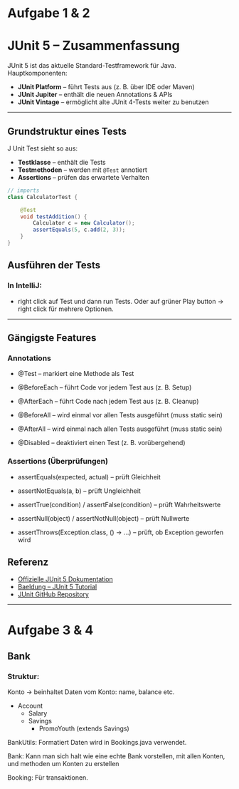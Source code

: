 # Aufgabe 1 & 2
# JUnit 5 – Zusammenfassung

JUnit 5 ist das aktuelle Standard-Testframework für Java.
Hauptkomponenten:

* **JUnit Platform** – führt Tests aus (z. B. über IDE oder Maven)
* **JUnit Jupiter** – enthält die neuen Annotations & APIs
* **JUnit Vintage** – ermöglicht alte JUnit 4-Tests weiter zu benutzen

---

## Grundstruktur eines Tests

J Unit Test sieht so aus:
- **Testklasse** – enthält die Tests
- **Testmethoden** – werden mit `@Test` annotiert
- **Assertions** – prüfen das erwartete Verhalten

```java
// imports
class CalculatorTest {

    @Test
    void testAddition() {
        Calculator c = new Calculator();
        assertEquals(5, c.add(2, 3));
    }
}
```

## Ausführen der Tests

### In IntelliJ:
- right click auf Test und dann run Tests. Oder auf grüner Play button -> right click für mehrere Optionen.
---

## Gängigste Features
### Annotations

- @Test – markiert eine Methode als Test

- @BeforeEach – führt Code vor jedem Test aus (z. B. Setup)

- @AfterEach – führt Code nach jedem Test aus (z. B. Cleanup)

- @BeforeAll – wird einmal vor allen Tests ausgeführt (muss static sein)

- @AfterAll – wird einmal nach allen Tests ausgeführt (muss static sein)

- @Disabled – deaktiviert einen Test (z. B. vorübergehend)

### Assertions (Überprüfungen)
- assertEquals(expected, actual) – prüft Gleichheit

- assertNotEquals(a, b) – prüft Ungleichheit

- assertTrue(condition) / assertFalse(condition) – prüft Wahrheitswerte

- assertNull(object) / assertNotNull(object) – prüft Nullwerte

- assertThrows(Exception.class, () -> …) – prüft, ob Exception geworfen wird

## Referenz

*  [Offizielle JUnit 5 Dokumentation](https://junit.org/junit5/docs/current/user-guide/)
*  [Baeldung – JUnit 5 Tutorial](https://www.baeldung.com/junit-5)
*  [JUnit GitHub Repository](https://github.com/junit-team/junit5)

---

# Aufgabe 3 & 4
## Bank
### Struktur: 
Konto -> beinhaltet Daten vom Konto: name, balance etc.
- Account
    - Salary
    - Savings
        - PromoYouth (extends Savings)
     
BankUtils: Formatiert Daten wird in Bookings.java verwendet.

Bank: Kann man sich halt wie eine echte Bank vorstellen, mit allen Konten, und methoden um Konten zu erstellen

Booking: Für transaktionen.
